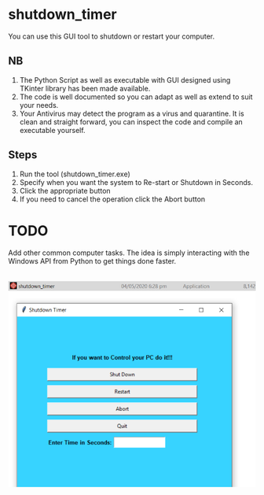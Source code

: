 # shutdown_timer
You can use this GUI tool to shutdown or restart your computer.

## NB
1. The Python Script as well as executable with GUI designed using TKinter library has been made available.
2. The code is well documented so you can adapt as well as extend to suit your needs.
3. Your Antivirus may detect the program as a virus and quarantine. It is clean and straight forward, you can inspect the code and compile an executable yourself.

## Steps
1. Run the tool (shutdown_timer.exe)
2. Specify when you want the system to Re-start or Shutdown in Seconds.
3. Click the appropriate button
4. If you need to cancel the operation click the Abort button

# TODO
Add other common computer tasks. The idea is simply interacting with the Windows API from Python to get things done faster. 
<br><br>

![shutdown_timer](https://raw.githubusercontent.com/TempleOkosun/shutdown_timer/master/shutdown.png)


